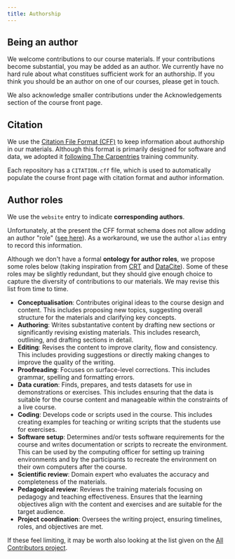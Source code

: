```yaml
---
title: Authorship
---
```


## Being an author

We welcome contributions to our course materials. 
If your contributions become substantial, you may be added as an author. 
We currently have no hard rule about what constitues sufficient work for an authorship.
If you think you should be an author on one of our courses, please get in touch. 

We also acknowledge smaller contributions under the Acknowledgements section of the course front page.


## Citation

We use the [Citation File Format (CFF)](https://citation-file-format.github.io/) to keep information about authorship in our materials. 
Although this format is primarily designed for software and data, we adopted it [following The Carpentries](https://carpentries.org/blog/2024/07/lesson-cffs/) training community. 

Each repository has a `CITATION.cff` file, which is used to automatically populate the course front page with citation format and author information. 


## Author roles

We use the `website` entry to indicate **corresponding authors**.

Unfortunately, at the present the CFF format schema does not allow adding an author "role" ([see here](https://github.com/citation-file-format/citation-file-format/issues/112)). 
As a workaround, we use the author `alias` entry to record this information. 

Although we don't have a formal **ontology for author roles**, we propose some roles below (taking inspiration from [CRT](https://credit.niso.org/contributor-roles-defined/) and [DataCite](https://datacite-metadata-schema.readthedocs.io/en/4.5/appendices/appendix-1/contributorType/)). 
Some of these roles may be slightly redundant, but they should give enough choice to capture the diversity of contributions to our materials. 
We may revise this list from time to time. 

- **Conceptualisation**: Contributes original ideas to the course design and content. This includes proposing new topics, suggesting overall structure for the materials and clarifying key concepts.
- **Authoring**: Writes substantative content by drafting new sections or significantly revising existing materials. This includes research, outlining, and drafting sections in detail.
- **Editing**: Revises the content to improve clarity, flow and consistency. This includes providing suggestions or directly making changes to improve the quality of the writing.
- **Proofreading**: Focuses on surface-level corrections. This includes grammar, spelling and formatting errors.
- **Data curation**: Finds, prepares, and tests datasets for use in demonstrations or exercises. This includes ensuring that the data is suitable for the course content and manageable within the constraints of a live course.
- **Coding**: Develops code or scripts used in the course. This includes creating examples for teaching or writing scripts that the students use for exercises.
- **Software setup**: Determines and/or tests software requirements for the course and writes documentation or scripts to recreate the environment. This can be used by the computing officer for setting up training environments and by the participants to recreate the environment on their own computers after the course.
- **Scientific review**: Domain expert who evaluates the accuracy and completeness of the materials.
- **Pedagogical review**: Reviews the training materials focusing on pedagogy and teaching effectiveness. Ensures that the learning objectives align with the content and exercises and are suitable for the target audience.
- **Project coordination**: Oversees the writing project, ensuring timelines, roles, and objectives are met.

If these feel limiting, it may be worth also looking at the list given on the [All Contributors project](https://allcontributors.org/docs/en/emoji-key).
